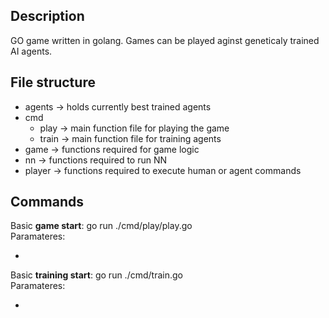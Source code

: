 ## Description

GO game written in golang. Games can be played aginst geneticaly trained AI agents.

## File structure

- agents -> holds currently best trained agents
- cmd 
    - play -> main function file for playing the game
    - train -> main function file for training agents
- game -> functions required for game logic
- nn -> functions required to run NN
- player -> functions required to execute human or agent commands

## Commands

Basic <strong>game start</strong>: go run ./cmd/play/play.go <br>
Paramateres:

- 

Basic <strong>training start</strong>: go run ./cmd/train.go <br>
Paramateres: 

- 